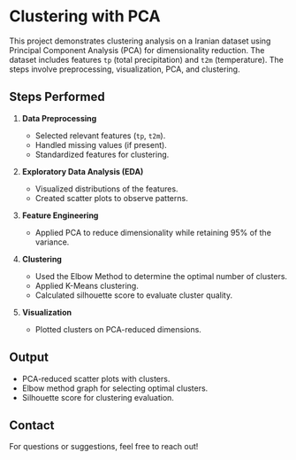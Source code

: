 # Clustering with PCA

This project demonstrates clustering analysis on a Iranian dataset using Principal Component Analysis (PCA) for dimensionality reduction. The dataset includes features `tp` (total precipitation) and `t2m` (temperature). The steps involve preprocessing, visualization, PCA, and clustering.

## Steps Performed

1. **Data Preprocessing**
   - Selected relevant features (`tp`, `t2m`).
   - Handled missing values (if present).
   - Standardized features for clustering.

2. **Exploratory Data Analysis (EDA)**
   - Visualized distributions of the features.
   - Created scatter plots to observe patterns.

3. **Feature Engineering**
   - Applied PCA to reduce dimensionality while retaining 95% of the variance.

4. **Clustering**
   - Used the Elbow Method to determine the optimal number of clusters.
   - Applied K-Means clustering.
   - Calculated silhouette score to evaluate cluster quality.

5. **Visualization**
   - Plotted clusters on PCA-reduced dimensions.


## Output

- PCA-reduced scatter plots with clusters.
- Elbow method graph for selecting optimal clusters.
- Silhouette score for clustering evaluation.

## Contact
For questions or suggestions, feel free to reach out!

